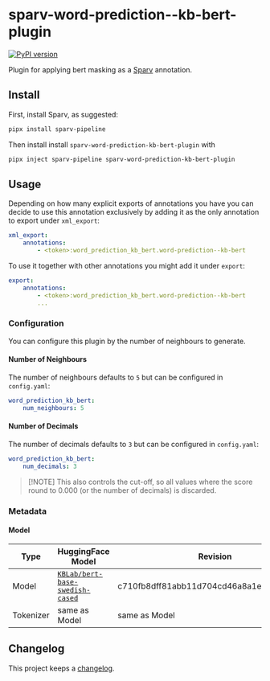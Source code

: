 # sparv-word-prediction--kb-bert-plugin

[![PyPI version](https://badge.fury.io/py/sparv-word-prediction-kb-bert-plugin.svg)](https://pypi.org/project/sparv-word-prediction-kb-bert-plugin)

Plugin for applying bert masking as a [Sparv](https://github.com/spraakbanken/sparv-pipeline) annotation.

## Install

First, install Sparv, as suggested:

```bash
pipx install sparv-pipeline
```

Then install install `sparv-word-prediction-kb-bert-plugin` with

```bash
pipx inject sparv-pipeline sparv-word-prediction-kb-bert-plugin
```

## Usage

Depending on how many explicit exports of annotations you have you can decide to use this
annotation exclusively by adding it as the only annotation to export under `xml_export`:

```yaml
xml_export:
    annotations:
        - <token>:word_prediction_kb_bert.word-prediction--kb-bert
```

To use it together with other annotations you might add it under `export`:

```yaml
export:
    annotations:
        - <token>:word_prediction_kb_bert.word-prediction--kb-bert
        ...
```

### Configuration

You can configure this plugin by the number of neighbours to generate.

#### Number of Neighbours

The number of neighbours defaults to `5` but can be configured in `config.yaml`:

```yaml
word_prediction_kb_bert:
    num_neighbours: 5
```

#### Number of Decimals

The number of decimals defaults to `3` but can be configured in `config.yaml`:

```yaml
word_prediction_kb_bert:
    num_decimals: 3
```

> [!NOTE] This also controls the cut-off, so all values where the score round to 0.000 (or the number of decimals) is discarded.

### Metadata

#### Model

Type | HuggingFace Model | Revision
--- | --- | ---
Model | [`KBLab/bert-base-swedish-cased`](https://huggingface.co/KBLab/bert-base-swedish-cased) | c710fb8dff81abb11d704cd46a8a1e010b2b022c
Tokenizer | same as Model  | same as Model

## Changelog

This project keeps a [changelog](./CHANGELOG.md).
